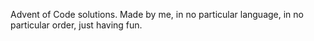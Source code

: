 Advent of Code solutions.  Made by me, in no particular language, in no particular order, just having fun.
